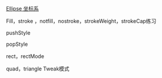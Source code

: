 [Ellipse 坐标系](file:///Applications/Processing.app/Contents/Java/modes/java/reference/ellipse_.html)

Fill，stroke ，notfill，nostroke，strokeWeight，strokeCap练习

pushStyle

popStyle

rect，rectMode

quad，triangle Tweak模式

 

 